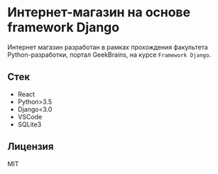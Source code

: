 # Интернет-магазин на основе framework Django

Интернет магазин разработан в рамках прохождения факультета Python-разработки, портал GeekBrains, на курсе `Framework Django`.

## Стек

* React
* Python>3.5
* Django<3.0
* VSCode
* SQLite3


## Лицензия

MIT
